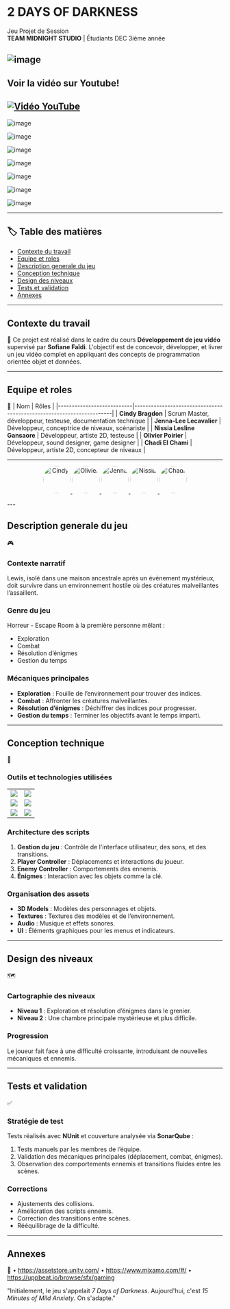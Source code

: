 # 2 DAYS OF DARKNESS
Jeu Projet de Session  
**TEAM MIDNIGHT STUDIO** | Étudiants DEC 3ième année  

![image](https://github.com/user-attachments/assets/57e20959-a622-41cc-a759-4c980038a3fe)
---
## Voir la vidéo sur Youtube!

[![Vidéo YouTube](https://img.youtube.com/vi/xcGxfcOstg8/0.jpg)](https://youtu.be/xcGxfcOstg8)
---

![image](https://github.com/user-attachments/assets/a4a097bf-512a-44d1-9a61-320b9f01fb45)


![image](https://github.com/user-attachments/assets/6e55471c-2757-4177-aa4f-c150c0a55f09)


![image](https://github.com/user-attachments/assets/27d74ed7-9f2b-4686-917c-a369ac4665f4)


![image](https://github.com/user-attachments/assets/56b922d0-b409-4eb0-98d3-05ac2c6c70ab)


![image](https://github.com/user-attachments/assets/f0352b58-64d8-4103-94d1-f649255815aa)

![image](https://github.com/user-attachments/assets/40216425-917a-4dfb-9fef-3950124d9938)


![image](https://github.com/user-attachments/assets/d9376ae1-18fa-4f1f-a494-20e7d4fb3c7c)


---

## :label: Table des matières

- [Contexte du travail](#contexte-du-travail)
- [Equipe et roles](#equipe-et-roles)
- [Description generale du jeu](#description-generale-du-jeu)
- [Conception technique](#conception-technique)
- [Design des niveaux](#design-des-niveaux)
- [Tests et validation](#tests-et-validation)
- [Annexes](#annexes)

---

## Contexte du travail
:bookmark_tabs:
Ce projet est réalisé dans le cadre du cours **Développement de jeu vidéo** supervisé par **Sofiane Faïdi**. L'objectif est de concevoir, développer, et livrer un jeu vidéo complet en appliquant des concepts de programmation orientée objet et données.

---

## Equipe et roles
:busts_in_silhouette:
| Nom                       | Rôles                                                                 |
|---------------------------|----------------------------------------------------------------------|
| **Cindy Bragdon**         | Scrum Master, développeur, testeuse, documentation technique         |
| **Jenna-Lee Lecavalier**  | Développeur, conceptrice de niveaux, scénariste                     |
| **Nissia Lesline Gansaore** | Développeur, artiste 2D, testeuse                                  |
| **Olivier Poirier**       | Développeur, sound designer, game designer                         |
| **Chadi El Chami**        | Développeur, artiste 2D, concepteur de niveaux                     |

---

<p align="center">
  <a href="https://github.com/cindybragdon">
    <img src="https://github.com/cindybragdon.png?size=64" width="64" height="64" alt="Cindy" style="border-radius: 50%; overflow: hidden;">
  </a>
  <a href="https://github.com/olivierpoirier">
    <img src="https://github.com/olivierpoirier.png?size=64" width="64" height="64" alt="Olivier" style="border-radius: 50%; overflow: hidden;">
  </a>
  <a href="https://github.com/JennaLeeL">
    <img src="https://github.com/JennaLeeL.png?size=64" width="64" height="64" alt="Jenna" style="border-radius: 50%; overflow: hidden;">
  </a>
  <a href="https://github.com/NotaroNissia">
    <img src="https://github.com/NotaroNissia.png?size=64" width="64" height="64" alt="Nissia" style="border-radius: 50%; overflow: hidden;">
  </a>
  <a href="https://github.com/ChadiEC">
    <img src="https://github.com/ChadiEC.png?size=64" width="64" height="64" alt="Chadi" style="border-radius: 50%; overflow: hidden;">
  </a>
</p>
---

## Description generale du jeu
:video_game:
### Contexte narratif
Lewis, isolé dans une maison ancestrale après un événement mystérieux, doit survivre dans un environnement hostile où des créatures malveillantes l’assaillent.

### Genre du jeu
Horreur - Escape Room à la première personne mêlant :  
- Exploration  
- Combat  
- Résolution d’énigmes  
- Gestion du temps  

### Mécaniques principales
- **Exploration** : Fouille de l’environnement pour trouver des indices.  
- **Combat** : Affronter les créatures malveillantes.  
- **Résolution d’énigmes** : Déchiffrer des indices pour progresser.  
- **Gestion du temps** : Terminer les objectifs avant le temps imparti.

---

## Conception technique
:toolbox:
### Outils et technologies utilisées
<table>
  <tr>
    <td><img src="https://img.shields.io/badge/Unity-000000?style=for-the-badge&logo=unity&logoColor=white"></td>
    <td><img src="https://img.shields.io/badge/CSharp-239120?style=for-the-badge&logo=csharp&logoColor=white"></td>
  </tr>
  <tr>
    <td><img src="https://img.shields.io/badge/Mixamo-FF8135?style=for-the-badge&logo=adobe&logoColor=white"></td>
    <td><img src="https://img.shields.io/badge/AssetStore-000000?style=for-the-badge&logo=unity&logoColor=white"></td>
  </tr>
  <tr>
    <td><img src="https://img.shields.io/badge/NUnit-5F56B2?style=for-the-badge&logo=nunit&logoColor=white"></td>
    <td><img src="https://img.shields.io/badge/SonarQube-4E9BCD?style=for-the-badge&logo=sonarqube&logoColor=white"></td>
  </tr>
</table>

### Architecture des scripts
1. **Gestion du jeu** : Contrôle de l'interface utilisateur, des sons, et des transitions.  
2. **Player Controller** : Déplacements et interactions du joueur.  
3. **Enemy Controller** : Comportements des ennemis.  
4. **Énigmes** : Interaction avec les objets comme la clé.

### Organisation des assets
- **3D Models** : Modèles des personnages et objets.  
- **Textures** : Textures des modèles et de l’environnement.  
- **Audio** : Musique et effets sonores.  
- **UI** : Éléments graphiques pour les menus et indicateurs.  

---

## Design des niveaux
:world_map:
### Cartographie des niveaux
- **Niveau 1** : Exploration et résolution d’énigmes dans le grenier.  
- **Niveau 2** : Une chambre principale mystérieuse et plus difficile.  

### Progression
Le joueur fait face à une difficulté croissante, introduisant de nouvelles mécaniques et ennemis.

---

## Tests et validation
:white_check_mark:
### Stratégie de test
Tests réalisés avec **NUnit** et couverture analysée via **SonarQube** :  
1. Tests manuels par les membres de l’équipe.  
2. Validation des mécaniques principales (déplacement, combat, énigmes).  
3. Observation des comportements ennemis et transitions fluides entre les scènes.

### Corrections
- Ajustements des collisions.  
- Amélioration des scripts ennemis.  
- Correction des transitions entre scènes.  
- Rééquilibrage de la difficulté.

---

## Annexes
:page_facing_up:
•	https://assetstore.unity.com/
•	https://www.mixamo.com/#/
•	https://uppbeat.io/browse/sfx/gaming


"Initialement, le jeu s'appelait *7 Days of Darkness*. Aujourd'hui, c'est *15 Minutes of Mild Anxiety*. On s'adapte."
